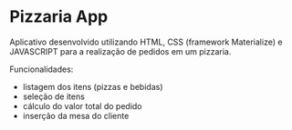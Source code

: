 # Pizzaria App

Aplicativo desenvolvido utilizando HTML, CSS (framework Materialize) e JAVASCRIPT para a realização de pedidos em um pizzaria.

Funcionalidades:
- listagem dos itens (pizzas e bebidas)
- seleção de itens
- cálculo do valor total do pedido
- inserção da mesa do cliente
